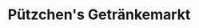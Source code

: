 ---
title: "Pützchen's Getränkemarkt"
url: /bergneustadt/puetzchens-getraenkemarkt/
shop: Getränke
---
